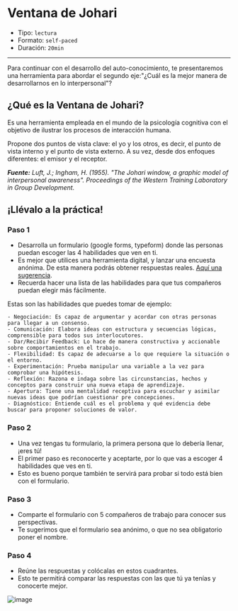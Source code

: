 # Ventana de Johari

* Tipo: `lectura`
* Formato: `self-paced`
* Duración: `20min`

***
Para continuar con el desarrollo del auto-conocimiento, te presentaremos una herramienta para abordar el segundo eje:"¿Cuál es la mejor manera
de desarrollarnos en lo interpersonal"?

## ¿Qué es la Ventana de Johari?
Es una herramienta empleada en el mundo de la psicología cognitiva con el objetivo de ilustrar los procesos de interacción humana.

Propone dos puntos de vista clave: el yo y los otros, es decir, el punto de vista interno y el punto de vista externo. A su vez, desde dos enfoques diferentes: el emisor y el receptor.

***Fuente:*** *Luft, J.; Ingham, H. (1955). "The Johari window, a graphic model of interpersonal awareness". Proceedings of the Western Training Laboratory in Group Development.*


## ¡Llévalo a la práctica!

### Paso 1
- Desarrolla un formulario (google forms, typeform) donde las personas puedan escoger las 4 habilidades que ven en ti.
- Es mejor que utilices una herramienta digital, y lanzar una encuesta anónima. De esta manera podrás obtener respuestas reales. [Aquí una sugerencia](https://www.google.com/forms/about/).
- Recuerda hacer una lista de las habilidades para que tus compañeros puedan elegir más fácilmente.

Estas son las habilidades que puedes tomar de ejemplo:

    - Negociación: Es capaz de argumentar y acordar con otras personas para llegar a un consenso.
    - Comunicación: Elabora ideas con estructura y secuencias lógicas, comprensible para todos sus interlocutores.
    - Dar/Recibir Feedback: Lo hace de manera constructiva y accionable sobre comportamientos en el trabajo.
    - Flexibilidad: Es capaz de adecuarse a lo que requiere la situación o el entorno.
    - Experimentación: Prueba manipular una variable a la vez para comprobar una hipótesis.
    - Reflexión: Razona e indaga sobre las circunstancias, hechos y conceptos para construir una nueva etapa de aprendizaje.
    - Apertura: Tiene una mentalidad receptiva para escuchar y asimilar nuevas ideas que podrían cuestionar pre concepciones.
    - Diagnóstico: Entiende cuál es el problema y qué evidencia debe buscar para proponer soluciones de valor.

### Paso 2
- Una vez tengas tu formulario, la primera persona que lo debería llenar, ¡eres tú!
- El primer paso es reconocerte y aceptarte, por lo que vas a escoger 4 habilidades que ves en ti.
- Esto es bueno porque también te servirá para probar si todo está bien con el formulario.

### Paso 3
- Comparte el formulario con 5 compañeros de trabajo para conocer sus
perspectivas.
- Te sugerimos que el formulario sea anónimo, o que no sea obligatorio poner el nombre.

### Paso 4
- Reúne las respuestas y colócalas en estos cuadrantes.
- Esto te permitirá comparar las respuestas con las que tú ya tenías y conocerte mejor.

![image](https://user-images.githubusercontent.com/42012372/78719358-6c6cbc80-78e9-11ea-96d4-17111552968c.png)
